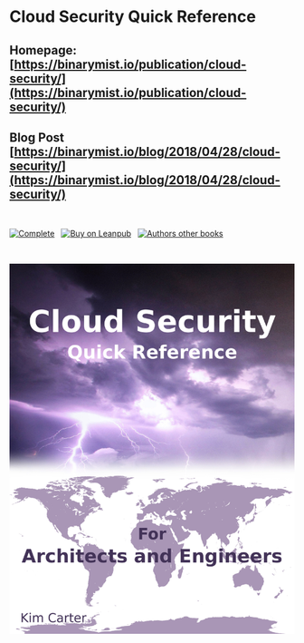 # Cloud Security Quick Reference
## Homepage: [https://binarymist.io/publication/cloud-security/](https://binarymist.io/publication/cloud-security/)
## Blog Post [https://binarymist.io/blog/2018/04/28/cloud-security/](https://binarymist.io/blog/2018/04/28/cloud-security/)

<br>

[![Complete](https://img.shields.io/badge/complete-100%25-brightgreen.svg)](https://binarymist.io/publication/cloud-security/) &nbsp; [![Buy on Leanpub](https://img.shields.io/badge/buy-leanpub-green.svg)](https://leanpub.com/cloudsecurity-quickreference) &nbsp; [![Authors other books](https://img.shields.io/badge/author%27s-other%20books-blue.svg)](https://binarymist.io/publication/kims-selected-publications/)

<br>

[![cloud security quick reference](manuscript/images/title_page.jpg)](https://leanpub.com/cloudsecurity-quickreference)
